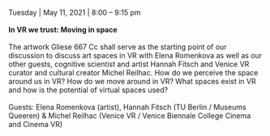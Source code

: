 Tuesday | May 11, 2021 | 8:00 – 9:15 pm
<br><br>
**In VR we trust: Moving in space**
<br><br>
The artwork Gliese 667 Cc shall serve as the starting point of our discussion to discuss art spaces in VR with Elena Romenkova as well as our other guests, cognitive scientist and artist Hannah Fitsch and Venice VR curator and cultural creator Michel Reilhac. How do we perceive the space around us in VR? How do we move around in VR? What spaces exist in VR and how is the potential of virtual spaces used?
<br><br>
Guests: Elena Romenkova (artist), Hannah Fitsch (TU Berlin / Museums Queeren) & Michel Reilhac (Venice VR / Venice Biennale College Cinema and Cinema VR)